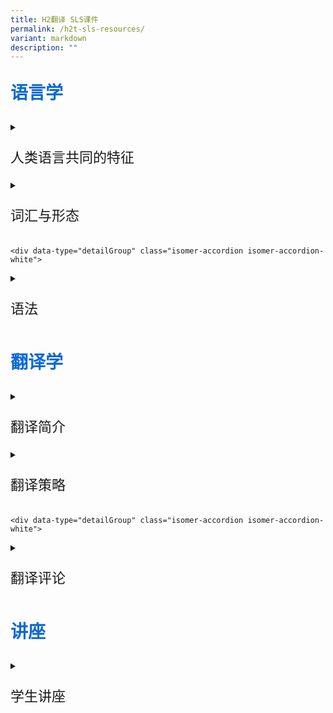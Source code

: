 ```yaml
---
title: H2翻译 SLS课件
permalink: /h2t-sls-resources/
variant: markdown
description: ""
---
```

<p style="color: #0C69D5; font-family: kai; font-size: 28px; font-weight: bold">语言学</p>
<div data-type="detailGroup" class="isomer-accordion isomer-accordion-white">
<details class="isomer-details">
<summary><p style="font-family: kai; font-size: 22px;">人类语言共同的特征</p></summary>
<div data-type="detailsContent" class="isomer-details-content">
<p>

*  [人类语言的共同特征](https://vle.learning.moe.edu.sg/moe-library/lesson/view/f6741e1f-4060-4b88-913f-9aa9c76a3a20/cover)</p>
</div>
</details>

<div data-type="detailGroup" class="isomer-accordion isomer-accordion-white">
<details class="isomer-details">
<summary><p style="font-family: kai; font-size: 22px;">词汇与形态</p></summary>
<div data-type="detailsContent" class="isomer-details-content">
<p>	
	
* [认识语言单位——词](https://vle.learning.moe.edu.sg/moe-library/lesson/view/602bff7c-8d16-44ab-87bf-72c1c0994f2d/cover)</p>
</div>
</details>
	
	<div data-type="detailGroup" class="isomer-accordion isomer-accordion-white">
<details class="isomer-details">
<summary><p style="font-family: kai; font-size: 22px;">语法</p>
</summary>
<div data-type="detailsContent" class="isomer-details-content">
<p>
	
* [句子成分（主、谓、宾）](https://vle.learning.moe.edu.sg/moe-library/lesson/view/40b48423-730b-4159-8d3d-59fddb6528e0/cover)
* [句子成分（定、状、补）](https://vle.learning.moe.edu.sg/moe-library/lesson/view/7d2d73f4-431c-43a3-8a2a-df5709266518/cover)</p>
</div>
</details>
		
<p style="color: #0C69D5; font-family: kai; font-size: 28px; font-weight: bold">翻译学</p>
<div data-type="detailGroup" class="isomer-accordion isomer-accordion-white">
<details class="isomer-details">
<summary><p style="font-family: kai; font-size: 22px;">翻译简介</p></summary>
<div data-type="detailsContent" class="isomer-details-content">
<p>
	
* [中西方翻译发展史一（中国篇）：从佛经翻译到西学翻译](https://vle.learning.moe.edu.sg/moe-library/lesson/view/9fced068-b529-4bff-aee4-56b9f776c2ba/cover)
* [中西方翻译发展史二（西方篇）：圣经翻译与西方当代的翻译理论](https://vle.learning.moe.edu.sg/moe-library/lesson/view/f4799816-d5e2-4a56-8f9f-6b2534e9a122/cover)
* [中西方翻译发展史三（当代篇）：机器与人工智能翻译](https://vle.learning.moe.edu.sg/moe-library/lesson/view/8d7f8e1b-a128-4850-8784-6ad2f66d8914/cover)
</p></div>
</details>

<div data-type="detailGroup" class="isomer-accordion isomer-accordion-white">
<details class="isomer-details">
<summary><p style="font-family: kai; font-size: 22px;">翻译策略</p></summary>
<div data-type="detailsContent" class="isomer-details-content">
<p>	
	
* [简介：翻译的基本原理](https://vle.learning.moe.edu.sg/moe-library/lesson/view/d988953d-4826-4474-8df4-1d0081252b5e/cover)
* [翻译策略入门：直译和意译](https://vle.learning.moe.edu.sg/moe-library/lesson/view/186ca401-e65b-4cc4-9068-83c1d3c68d63/cover)
* [翻译策略入门：异化与归化](https://vle.learning.moe.edu.sg/moe-library/lesson/view/c4abc8c2-f74e-4a22-9e3c-71bd42617ebd/cover)
* [翻译策略入门：译音法和译义法](https://vle.learning.moe.edu.sg/moe-library/lesson/view/4e2eef0d-59a4-43f8-a48d-c899bdad0c97/cover)
</p></div>
</details>
	
	<div data-type="detailGroup" class="isomer-accordion isomer-accordion-white">
<details class="isomer-details">
<summary><p style="font-family: kai; font-size: 22px;">翻译评论</p>
</summary>
<div data-type="detailsContent" class="isomer-details-content">
<p>
	
* [错误分析](https://vle.learning.moe.edu.sg/moe-library/lesson/view/f4020ac3-c108-4410-af1f-803c89849d46/cover)
</p></div>
</details>

			
<p style="color: #0C69D5; font-family: kai; font-size: 28px; font-weight: bold">讲座</p>
<div data-type="detailGroup" class="isomer-accordion isomer-accordion-white">
<details class="isomer-details">
<summary><p style="font-family: kai; font-size: 22px;">学生讲座</p>
</summary>
<div data-type="detailsContent" class="isomer-details-content">
<p></p></div>
	
* 胡碚助理教授： [从理论到实践：翻译之趣与翻译之道](https://vle.learning.moe.edu.sg/moe-library/lesson/view/3e902ab1-3295-44b2-b26b-57a7fe13ba38/cover)
<p></p></details></div>

</div></div></div></div></div></div>